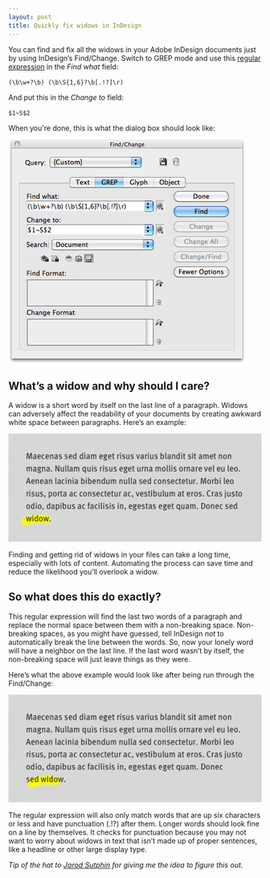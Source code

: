 ```yaml
---
layout: post
title: Quickly fix widows in InDesign
---
```

You can find and fix all the widows in your Adobe InDesign documents just by using InDesign’s Find/Change. Switch to GREP mode and use this [regular expression](https://en.wikipedia.org/wiki/Regular_expression) in the *Find what* field:

<pre><code><span class="nocode">(\b\w+?\b) (\b\S{1,6}?\b[.!?]\r)</span></code></pre>

And put this in the *Change to* field:

<pre><code><span class="nocode">$1~S$2</span></code></pre>

When you're done, this is what the dialog box should look like:

![Adobe InDesign Find/Change dialogue](/blog/images/2012/03/indesign-find-change-widow.png)

## What’s a widow and why should I care?

A widow is a short word by itself on the last line of a paragraph. Widows can adversely affect the readability of your documents by creating awkward white space between paragraphs. Here’s an example:

![Example of a paragraph with a widow](/blog/images/2012/03/widow-example.png)

Finding and getting rid of widows in your files can take a long time, especially with lots of content. Automating the process can save time and reduce the likelihood you’ll overlook a widow. 

## So what does this do exactly?

This regular expression will find the last two words of a paragraph and replace the normal space between them with a non-breaking space. Non-breaking spaces, as you might have guessed, tell InDesign *not* to automatically break the line between the words. So, now your lonely word will have a neighbor on the last line. If the last word wasn’t by itself, the non-breaking space will just leave things as they were. 

Here’s what the above example would look like after being run through the Find/Change:

![Example of a paragraph with a fixed widow](/blog/images/2012/03/widow-example-fixed.png)

The regular expression will also only match words that are up six characters or less and have punctuation (.!?) after them. Longer words should look fine on a line by themselves. It checks for punctuation because you may not want to worry about widows in text that isn’t made up of proper sentences, like a headline or other large display type.

*Tip of the hat to [Jarod Sutphin](http://jarodsutphin.com/) for giving me the idea to figure this out.*